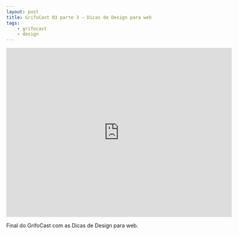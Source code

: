 ```yaml
---
layout: post
title: GrifoCast 03 parte 3 – Dicas de Design para web
tags:
    - grifocast
    - design
---
```


<iframe id="vvq-360-vimeo-1" src="http://player.vimeo.com/video/18713352?title=1&amp;byline=1&amp;portrait=0&amp;fullscreen=1" width="600" height="450" frameborder="0">&lt;a href="http://www.vimeo.com/18713352"&gt;http://www.vimeo.com/18713352&lt;/a&gt;</iframe>

Final do GrifoCast com as Dicas de Design para web.
